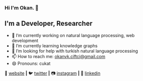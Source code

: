 ### Hi I'm Okan. 👋

## I'm a Developer, Researcher


- 🔭 I’m currently working on natural language processing, web development
- 🌱 I’m currently learning knowledge graphs
- 🤔 I’m looking for help with turkish natural language processing
- 📫 How to reach me: okanvk.ciftci@gmail.com
- 😄 Pronouns: cukat



🏡 [website][website] **|** 
🐦 [twitter][twitter] **|** 
📷 [instagram][instagram] **|** 
👔 [linkedin][linkedin]

[banner]: https://raw.githubusercontent.com/bradgarropy/bradgarropy/master/banner.png
[website]: https://okanvk.github.io/
[twitter]: https://twitter.com/Okanvk_CIFTCI
[instagram]: https://www.instagram.com/okanvk_ciftci/
[linkedin]: https://www.linkedin.com/in/okanvk/

